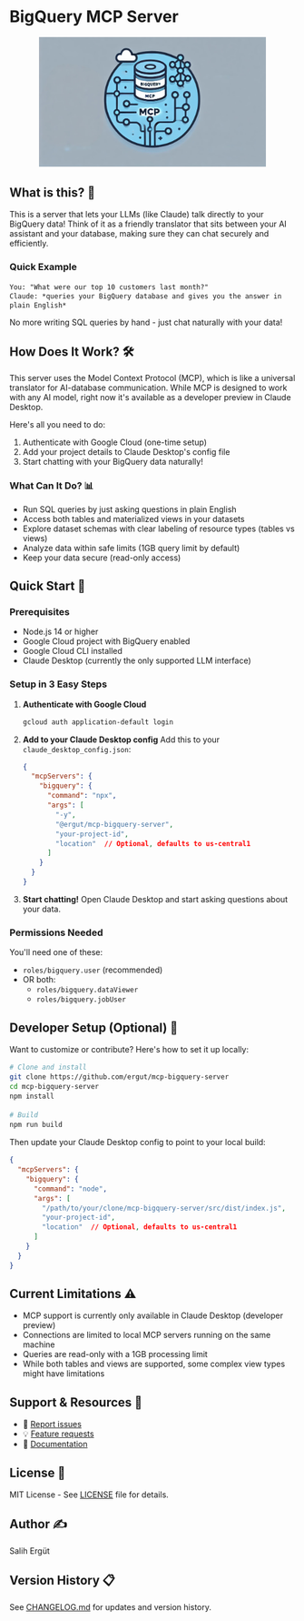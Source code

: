 # BigQuery MCP Server
<div align="center">
  <img src="assets/mcp-bigquery-server-logo.png" alt="BigQuery MCP Server Logo" width="400"/>
</div>

## What is this? 🤔

This is a server that lets your LLMs (like Claude) talk directly to your BigQuery data! Think of it as a friendly translator that sits between your AI assistant and your database, making sure they can chat securely and efficiently.

### Quick Example
```text
You: "What were our top 10 customers last month?"
Claude: *queries your BigQuery database and gives you the answer in plain English*
```

No more writing SQL queries by hand - just chat naturally with your data!

## How Does It Work? 🛠️

This server uses the Model Context Protocol (MCP), which is like a universal translator for AI-database communication. While MCP is designed to work with any AI model, right now it's available as a developer preview in Claude Desktop.

Here's all you need to do:
1. Authenticate with Google Cloud (one-time setup)
2. Add your project details to Claude Desktop's config file
3. Start chatting with your BigQuery data naturally!

### What Can It Do? 📊

- Run SQL queries by just asking questions in plain English
- Access both tables and materialized views in your datasets
- Explore dataset schemas with clear labeling of resource types (tables vs views)
- Analyze data within safe limits (1GB query limit by default)
- Keep your data secure (read-only access)

## Quick Start 🚀

### Prerequisites
- Node.js 14 or higher
- Google Cloud project with BigQuery enabled
- Google Cloud CLI installed
- Claude Desktop (currently the only supported LLM interface)

### Setup in 3 Easy Steps

1. **Authenticate with Google Cloud**
   ```bash
   gcloud auth application-default login
   ```

2. **Add to your Claude Desktop config**
   Add this to your `claude_desktop_config.json`:
   ```json
   {
     "mcpServers": {
       "bigquery": {
         "command": "npx",
         "args": [
           "-y",
           "@ergut/mcp-bigquery-server",
           "your-project-id",
           "location"  // Optional, defaults to us-central1
         ]
       }
     }
   }
   ```

3. **Start chatting!** 
   Open Claude Desktop and start asking questions about your data.

### Permissions Needed

You'll need one of these:
- `roles/bigquery.user` (recommended)
- OR both:
  - `roles/bigquery.dataViewer`
  - `roles/bigquery.jobUser`

## Developer Setup (Optional) 🔧

Want to customize or contribute? Here's how to set it up locally:

```bash
# Clone and install
git clone https://github.com/ergut/mcp-bigquery-server
cd mcp-bigquery-server
npm install

# Build
npm run build
```

Then update your Claude Desktop config to point to your local build:
```json
{
  "mcpServers": {
    "bigquery": {
      "command": "node",
      "args": [
        "/path/to/your/clone/mcp-bigquery-server/src/dist/index.js",
        "your-project-id",
        "location"  // Optional, defaults to us-central1
      ]
    }
  }
}
```

## Current Limitations ⚠️

- MCP support is currently only available in Claude Desktop (developer preview)
- Connections are limited to local MCP servers running on the same machine
- Queries are read-only with a 1GB processing limit
- While both tables and views are supported, some complex view types might have limitations

## Support & Resources 💬

- 🐛 [Report issues](https://github.com/ergut/mcp-bigquery-server/issues)
- 💡 [Feature requests](https://github.com/ergut/mcp-bigquery-server/issues)
- 📖 [Documentation](https://github.com/ergut/mcp-bigquery-server)

## License 📝

MIT License - See [LICENSE](LICENSE) file for details.

## Author ✍️ 

Salih Ergüt

## Version History 📋

See [CHANGELOG.md](CHANGELOG.md) for updates and version history.